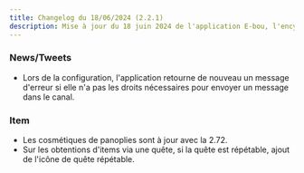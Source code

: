 ```yaml
---
title: Changelog du 18/06/2024 (2.2.1)
description: Mise à jour du 18 juin 2024 de l'application E-bou, l'encyclopédie DOFUS la plus complète sur Discord.
---
```

### News/Tweets
- Lors de la configuration, l'application retourne de nouveau un message d'erreur si elle n'a pas les droits nécessaires pour envoyer un message dans le canal.
### Item
- Les cosmétiques de panoplies sont à jour avec la 2.72.
- Sur les obtentions d'items via une quête, si la quête est répétable, ajout de l'icône de quête répétable.